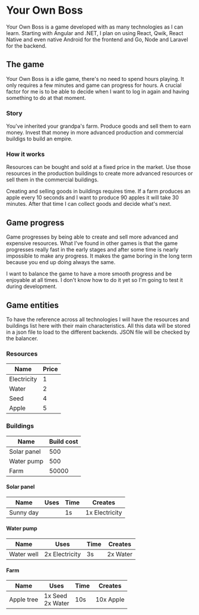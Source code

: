 # Your Own Boss

Your Own Boss is a game developed with as many technologies as I can learn. Starting with Angular and .NET, I plan on using React, Qwik, React Native and even native Android for the frontend and Go, Node and Laravel for the backend.

## The game

Your Own Boss is a idle game, there's no need to spend hours playing. It only requires a few minutes and game can progress for hours. A crucial factor for me is to be able to decide when I want to log in again and having something to do at that moment.

### Story

You've inherited your grandpa's farm. Produce goods and sell them to earn money. Invest that money in more advanced production and commercial buildigs to build an empire.

### How it works

Resources can be bought and sold at a fixed price in the market. Use those resources in the production buildings to create more advanced resources or sell them in the commercial buildings.

Creating and selling goods in buildings requires time. If a farm produces an apple every 10 seconds and I want to produce 90 apples it will take 30 minutes. After that time I can collect goods and decide what's next.

## Game progress

Game progresses by being able to create and sell more advanced and expensive resources. What I've found in other games is that the game progresses really fast in the early stages and after some time is nearly impossible to make any progress. It makes the game boring in the long term because you end up doing always the same.

I want to balance the game to have a more smooth progress and be enjoyable at all times. I don't know how to do it yet so I'm going to test it during development.

## Game entities

To have the reference across all technologies I will have the resources and buildings list here with their main characteristics. All this data will be stored in a json file to load to the different backends. JSON file will be checked by the balancer.

### Resources

| Name        | Price |
| ----------- | ----- |
| Electricity | 1     |
| Water       | 2     |
| Seed        | 4     |
| Apple       | 5     |

### Buildings

| Name        | Build cost |
| ----------- | ---------- |
| Solar panel | 500        |
| Water pump  | 500        |
| Farm        | 50000      |

#### Solar panel

| Name      | Uses | Time | Creates        |
| --------- | ---- | ---- | -------------- |
| Sunny day |      | 1s   | 1x Electricity |

#### Water pump

| Name       | Uses           | Time | Creates  |
| ---------- | -------------- | ---- | -------- |
| Water well | 2x Electricity | 3s   | 2x Water |

#### Farm

| Name       | Uses                  | Time | Creates   |
| ---------- | --------------------- | ---- | --------- |
| Apple tree | 1x Seed <br> 2x Water | 10s  | 10x Apple |
